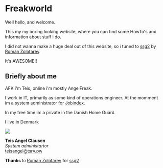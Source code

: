 # Freakworld
Well hello, and welcome.

This my my boring looking website, where you can find some HowTo's and information about stuff i do.

I did not wanna make a huge deal out of this website, so i tuned to [ssg2](https://www.romanzolotarev.com/ssg.html) by [Roman Zolotarev](https://twitter.com/romanzolotarev).

It's AWESOME!!

## Briefly about me
AFK i'm Teis, online i'm mostly AngelFreak.

I work in IT, primarily as some kind of operations engineer.
At the momment im a system administrator for [Jobindex](https://jobindex.dk).

In my free time im a private in the Danish Home Guard.

I live in Denmark

 <a href="https://www.tsrv.pw/"
   class="h-card"><img src="avatar120.jpeg" class="avatar"></a>

 **Teis Angel Clausen**<br>
 _System administartor_<br>
 teisangel@tsrv.pw

**Thanks** to
    [Roman Zolotarev](https://twitter.com/romanzolotarev) for [ssg2](https://www.romanzolotarev.com/ssg.html)
